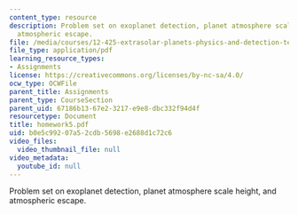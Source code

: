 ```yaml
---
content_type: resource
description: Problem set on exoplanet detection, planet atmosphere scale height, and
  atmospheric escape.
file: /media/courses/12-425-extrasolar-planets-physics-and-detection-techniques-fall-2007/b0e5c99207a52cdb5698e2688d1c72c6_homework5.pdf
file_type: application/pdf
learning_resource_types:
- Assignments
license: https://creativecommons.org/licenses/by-nc-sa/4.0/
ocw_type: OCWFile
parent_title: Assignments
parent_type: CourseSection
parent_uid: 67186b13-67e2-3217-e9e8-dbc332f94d4f
resourcetype: Document
title: homework5.pdf
uid: b0e5c992-07a5-2cdb-5698-e2688d1c72c6
video_files:
  video_thumbnail_file: null
video_metadata:
  youtube_id: null
---
```

Problem set on exoplanet detection, planet atmosphere scale height, and atmospheric escape.